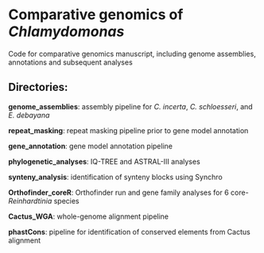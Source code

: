 # Comparative genomics of *Chlamydomonas*

Code for comparative genomics manuscript, including genome assemblies, annotations and subsequent analyses

## Directories:

**genome_assemblies**: assembly pipeline for *C. incerta*, *C. schloesseri*, and *E. debayana*

**repeat_masking**: repeat masking pipeline prior to gene model annotation

**gene_annotation**: gene model annotation pipeline

**phylogenetic_analyses**: IQ-TREE and ASTRAL-III analyses

**synteny_analysis**: identification of synteny blocks using Synchro

**Orthofinder_coreR**: Orthofinder run and gene family analyses for 6 core-*Reinhardtinia* species

**Cactus_WGA**: whole-genome alignment pipeline

**phastCons**: pipeline for identification of conserved elements from Cactus alignment
